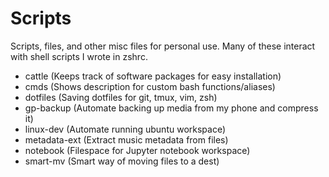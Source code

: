 # Scripts

Scripts, files, and other misc files for personal use. Many of these interact with shell scripts I wrote in zshrc.

- cattle (Keeps track of software packages for easy installation)
- cmds (Shows description for custom bash functions/aliases)
- dotfiles (Saving dotfiles for git, tmux, vim, zsh)
- gp-backup (Automate backing up media from my phone and compress it)
- linux-dev (Automate running ubuntu workspace)
- metadata-ext (Extract music metadata from files)
- notebook (Filespace for Jupyter notebook workspace)
- smart-mv (Smart way of moving files to a dest)
